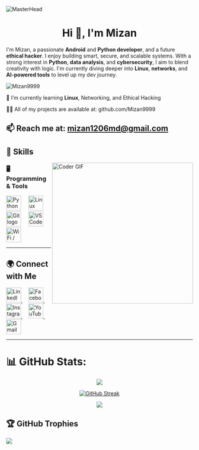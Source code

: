![MasterHead](https://developers.giphy.com/branch/master/static/api-512d36c09662682717108a38bbb5c57d.gif)

<h1 align="center">Hi 👋, I'm Mizan</h1>

I'm Mizan, a passionate **Android** and **Python developer**, and a future **ethical hacker**. I enjoy building smart, secure, and scalable systems. With a strong interest in **Python**, **data analysis**, and **cybersecurity**, I aim to blend creativity with logic. I'm currently diving deeper into **Linux**, **networks**, and **AI-powered tools** to level up my dev journey.

<p align="left"> <img src="https://komarev.com/ghpvc/?username=Mizan9999&label=Profile%20views&color=0e75b6&style=flat" alt="Mizan9999" /> </p>

🌱 I’m currently learning **Linux**, Networking, and Ethical Hacking

👨‍💻 All of my projects are available at: github.com/Mizan9999

📫 Reach me at: mizan1206md@gmail.com
---

<h2 align="left">🚀 Skills</h2>

<img align="right" src="https://media.giphy.com/media/SWoSkN6DxTszqIKEqv/giphy.gif" alt="Coder GIF" width="380">

### 🖥 Programming & Tools  
<div align="left">
  <img src="https://cdn.jsdelivr.net/gh/devicons/devicon/icons/python/python-original.svg" height="40" alt="Python logo" />
  <img width="12" />
  <img src="https://img.icons8.com/?size=100&id=tmEqIUErLJVM&format=png&color=000000" height="40" alt="Linux logo" />
  <img width="12" />
  <img src="https://skillicons.dev/icons?i=git" height="40" alt="Git logo" />
  <img width="12" />
  <img src="https://skillicons.dev/icons?i=vscode" height="40" alt="VS Code logo" />
  <img width="12" />
  <img src="https://img.icons8.com/?size=100&id=sQDwK5CQx7EZ&format=png&color=000000" height="40" alt="WiFi / Networking logo" />
</div>

---

<h2 align="left">🌍 Connect with Me</h2>

<div align="left">
  <a href="https://www.linkedin.com/in/saa-mizan/" target="_blank">
    <img src="https://img.icons8.com/?size=100&id=8808&format=png&color=0A66C2" height="40" alt="LinkedIn logo" />
  </a>
  <img width="12" />

  <a href="https://www.facebook.com/saa.mizan.7" target="_blank">
    <img src="https://cdn.simpleicons.org/facebook/1877F2" height="40" alt="Facebook logo" />
  </a>
  <img width="12" />

  <a href="https://www.instagram.com/saa_mizan/" target="_blank">
    <img src="https://cdn.simpleicons.org/instagram/E4405F" height="40" alt="Instagram logo" />
  </a>
  <img width="12" />

  <a href="https://www.youtube.com/@mizan_me" target="_blank">
    <img src="https://cdn.simpleicons.org/youtube/FF0000" height="40" alt="YouTube logo" />
  </a>
  <img width="12" />

  <a href="mailto:mizan1206md@gmail.com" target="_blank">
    <img src="https://cdn.simpleicons.org/gmail/EA4335" height="40" alt="Gmail logo" />
  </a>
</div>

---

# 📊 GitHub Stats:
<div align="center">
  
  ![](https://github-readme-stats.vercel.app/api?username=Mizan9999&theme=dark&hide_border=false&include_all_commits=true&count_private=true)<br/>

  [![GitHub Streak](https://github-readme-streak-stats.herokuapp.com?user=Mizan9999&theme=dark&mode=weekly)](https://git.io/streak-stats)

  ![](https://github-readme-stats.vercel.app/api/top-langs/?username=Mizan9999&theme=dark&hide_border=false&layout=compact)

</div>

## 🏆 GitHub Trophies
![](https://github-profile-trophy.vercel.app/?username=Mizan9999&theme=radical&no-frame=false&no-bg=true&margin-w=4)
